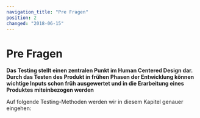 ```yaml
---
navigation_title: "Pre Fragen"
position: 2
changed: "2018-06-15"
---
```


# Pre Fragen

**Das Testing stellt einen zentralen Punkt im Human Centered Design dar. Durch das Testen des Produkt in frühen Phasen der Entwicklung können wichtige Inputs schon früh ausgewertet und in die Erarbeitung eines Produktes miteinbezogen werden**

Auf folgende Testing-Methoden werden wir in diesem Kapitel genauer eingehen: